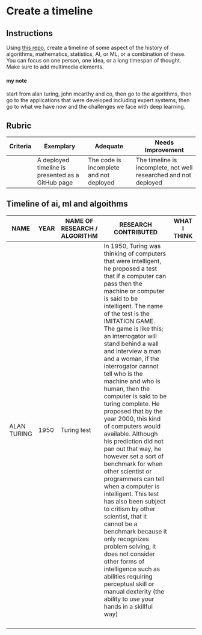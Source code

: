 # Create a timeline

## Instructions

Using [this repo](https://github.com/Digital-Humanities-Toolkit/timeline-builder), create a timeline of some aspect of the history of algorithms, mathematics, statistics, AI, or ML, or a combination of these. You can focus on one person, one idea, or a long timespan of thought. Make sure to add multimedia elements.

#### my note
start from alan turing, john mcarthy and co, then go to the algorithms, then go to the applications that were developed including expert systems, then go to what we have now and the challenges we face with deep learning.

## Rubric

| Criteria | Exemplary                                         | Adequate                                | Needs Improvement                                                |
| -------- | ------------------------------------------------- | --------------------------------------- | ---------------------------------------------------------------- |
|          | A deployed timeline is presented as a GitHub page | The code is incomplete and not deployed | The timeline is incomplete, not well researched and not deployed |

## Timeline of ai, ml and algoithms
| NAME        | YEAR | NAME OF RESEARCH / ALGORITHM | RESEARCH CONTRIBUTED                                                                                                                                                                                                                                                                                                                                                                                                                                                                                                                                                                                                                                                                                                                                                                                                                                                                                                                                                                                            | WHAT I THINK |
|-------------|------|------------------------------|-----------------------------------------------------------------------------------------------------------------------------------------------------------------------------------------------------------------------------------------------------------------------------------------------------------------------------------------------------------------------------------------------------------------------------------------------------------------------------------------------------------------------------------------------------------------------------------------------------------------------------------------------------------------------------------------------------------------------------------------------------------------------------------------------------------------------------------------------------------------------------------------------------------------------------------------------------------------------------------------------------------------|--------------|
| ALAN TURING | 1950 | Turing test                  | In 1950, Turing was thinking of computers that were intelligent,  he proposed a test that if a computer can pass then the machine  or computer is said to be intelligent. The name of the test is  the IMITATION GAME. The game is like this; an interrogator will stand behind a wall and interview a man and a woman, if the interrogator cannot tell who is the machine and who is human, then the computer is said to be turing complete.  He proposed that by the year 2000, this kind of computers would available. Although his prediction did not pan out that way, he  however set a sort of benchmark for when other scientist or programmers can tell when a computer is intelligent.  This test has also been subject to critism by other scientist, that it cannot be a benchmark because it only recognizes problem solving, it does not consider other forms of intelligence such as abilities requiring perceptual skill or  manual dexterity (the ability to use your hands in a skillful way) |              |
|             |      |                              |                                                                                                                                                                                                                                                                                                                                                                                                                                                                                                                                                                                                                                                                                                                                                                                                                                                                                                                                                                                                                 |              |
|             |      |                              |                                                                                                                                                                                                                                                                                                                                                                                                                                                                                                                                                                                                                                                                                                                                                                                                                                                                                                                                                                                                                 |              |
|             |      |                              |                                                                                                                                                                                                                                                                                                                                                                                                                                                                                                                                                                                                                                                                                                                                                                                                                                                                                                                                                                                                                 |              |
|             |      |                              |                                                                                                                                                                                                                                                                                                                                                                                                                                                                                                                                                                                                                                                                                                                                                                                                                                                                                                                                                                                                                 |              |
